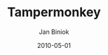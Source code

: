 ---
title: Tampermonkey
description: The world's most popular userscript manager
author: Jan Biniok
date: 2010-05-01
buttons:
- browser: chrome
  img: /uploads/browser/chrome.png
  href: https://chrome.google.com/webstore/detail/tampermonkey/dhdgffkkebhmkfjojejmpbldmpobfkfo?hl=en
- browser: firefox
  img: /uploads/browser/firefox.png
  href: https://addons.mozilla.org/en-US/firefox/addon/tampermonkey/
- browser: edge
  img: /uploads/browser/edge.png
  href: https://www.microsoft.com/store/apps/9NBLGGH5162S
- browser: safari
  img: /uploads/browser/safari.png
  href: https://safari-extensions.apple.com/details/?id=net.tampermonkey.safari-G3XV72R5TC
- browser: opera
  img: /uploads/browser/opera.png
  href: https://addons.opera.com/en/extensions/details/tampermonkey-beta/
- browser: ios
  img: /uploads/browser/ios.png
  href: https://safari-extensions.apple.com/details/?id=net.tampermonkey.safari-G3XV72R5TC
- browser: android
  img: /uploads/browser/android.png
  href: https://play.google.com/store/apps/details?id=net.biniok.tampermonkey&hl=en_GB
---